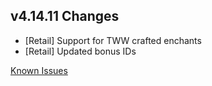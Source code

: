## v4.14.11 Changes

* [Retail] Support for TWW crafted enchants
* [Retail] Updated bonus IDs

[Known Issues](https://support.tradeskillmaster.com/en_US/known_issues)
